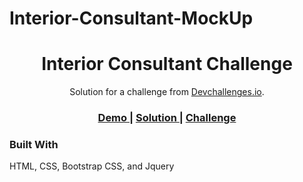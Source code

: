 # Interior-Consultant-MockUp

<h1 align="center">Interior Consultant Challenge</h1>

<div align="center">
   Solution for a challenge from  <a href="http://devchallenges.io" target="_blank">Devchallenges.io</a>.
</div>

<div align="center">
  <h3>
    <a href="https://dsierra210.github.io/Team-Page-devChallenges.io/">
      Demo
    </a>
    <span> | </span>
    <a href="https://github.com/DSierra210/Team-Page-devChallenges.io/blob/main/index.html">
      Solution
    </a>
    <span> | </span>
    <a href="https://devchallenges.io/challenges/Jymh2b2FyebRTUljkNcb">
      Challenge
    </a>
  </h3>
</div>

### Built With

<!-- This section should list any major frameworks that you built your project using. Here are a few examples.-->

HTML, CSS, Bootstrap CSS, and Jquery
